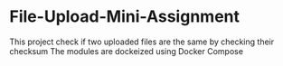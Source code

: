 # File-Upload-Mini-Assignment
This project check if two uploaded files are the same by checking their checksum 
The modules are dockeized using Docker Compose
